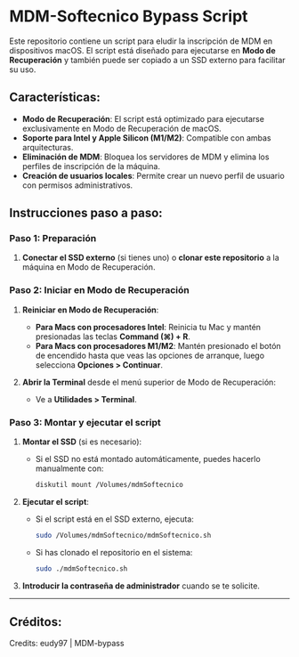# MDM-Softecnico Bypass Script

Este repositorio contiene un script para eludir la inscripción de MDM en dispositivos macOS. El script está diseñado para ejecutarse en **Modo de Recuperación** y también puede ser copiado a un SSD externo para facilitar su uso.

## Características:
- **Modo de Recuperación**: El script está optimizado para ejecutarse exclusivamente en Modo de Recuperación de macOS.
- **Soporte para Intel y Apple Silicon (M1/M2)**: Compatible con ambas arquitecturas.
- **Eliminación de MDM**: Bloquea los servidores de MDM y elimina los perfiles de inscripción de la máquina.
- **Creación de usuarios locales**: Permite crear un nuevo perfil de usuario con permisos administrativos.

## Instrucciones paso a paso:

### Paso 1: Preparación

1. **Conectar el SSD externo** (si tienes uno) o **clonar este repositorio** a la máquina en Modo de Recuperación.

### Paso 2: Iniciar en Modo de Recuperación

1. **Reiniciar en Modo de Recuperación**:
   - **Para Macs con procesadores Intel**: Reinicia tu Mac y mantén presionadas las teclas **Command (⌘) + R**.
   - **Para Macs con procesadores M1/M2**: Mantén presionado el botón de encendido hasta que veas las opciones de arranque, luego selecciona **Opciones > Continuar**.

2. **Abrir la Terminal** desde el menú superior de Modo de Recuperación:
   - Ve a **Utilidades > Terminal**.

### Paso 3: Montar y ejecutar el script

1. **Montar el SSD** (si es necesario):
   - Si el SSD no está montado automáticamente, puedes hacerlo manualmente con:
     ```bash
     diskutil mount /Volumes/mdmSoftecnico
     ```

2. **Ejecutar el script**:
   - Si el script está en el SSD externo, ejecuta:
     ```bash
     sudo /Volumes/mdmSoftecnico/mdmSoftecnico.sh
     ```
   - Si has clonado el repositorio en el sistema:
     ```bash
     sudo ./mdmSoftecnico.sh
     ```

3. **Introducir la contraseña de administrador** cuando se te solicite.

---

## Créditos:

Credits: eudy97 | MDM-bypass
